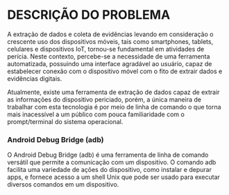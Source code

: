 # DESCRIÇÃO DO PROBLEMA

A extração de dados e coleta de evidências levando em consideração o crescente uso dos dispositivos móveis, tais como smartphones, tablets, celulares e dispositivos IoT, tornou-se fundamental em atividades de perícia. Neste contexto, percebe-se a necessidade de uma ferramenta automatizada, possuindo uma interface agradável ao usuário, capaz de estabelecer conexão com o dispositivo móvel com o fito de extrair dados e evidências digitais. 

Atualmente, existe uma ferramenta de extração de dados capaz de extrair as informações do dispositivo periciado, porém, a única maneira de trabalhar com esta tecnologia é por meio de linha de comando o que torna mais inacessível a um público com pouca familiaridade com o prompt/terminal do sistema operacional. 

### Android Debug Bridge (adb)
O Android Debug Bridge (adb) é uma ferramenta de linha de comando versátil que permite a comunicação com um dispositivo. O comando adb facilita uma variedade de ações do dispositivo, como instalar e depurar apps, e fornece acesso a um shell Unix que pode ser usado para executar diversos comandos em um dispositivo.
